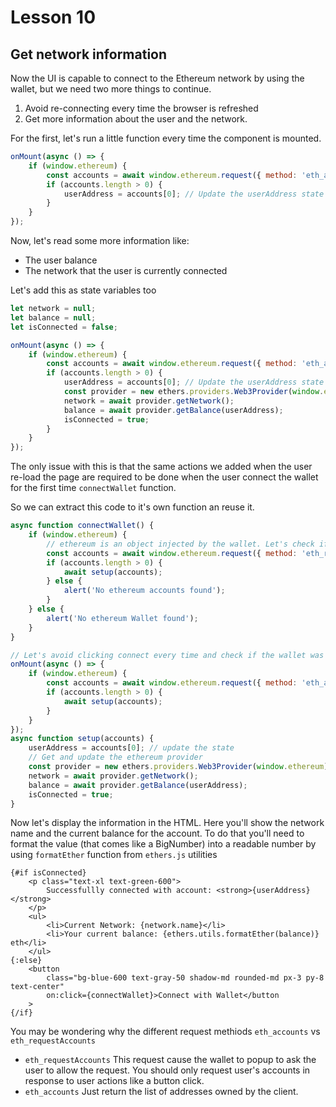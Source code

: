 # Lesson 10

## Get network information

<!-- ALL-CONTRIBUTORS-BADGE:START - Do not remove or modify this section -->
<!-- ALL-CONTRIBUTORS-BADGE:END -->

Now the UI is capable to connect to the Ethereum network by using the wallet, but we need two more things to continue.

1. Avoid re-connecting every time the browser is refreshed
2. Get more information about the user and the network.

For the first, let's run a little function every time the component is mounted.

```javascript
onMount(async () => {
	if (window.ethereum) {
		const accounts = await window.ethereum.request({ method: 'eth_accounts' }); // Just get the accounts but without permissions
		if (accounts.length > 0) {
			userAddress = accounts[0]; // Update the userAddress state variable
		}
	}
});
```

Now, let's read some more information like:

- The user balance
- The network that the user is currently connected

Let's add this as state variables too

```javascript
let network = null;
let balance = null;
let isConnected = false;

onMount(async () => {
	if (window.ethereum) {
		const accounts = await window.ethereum.request({ method: 'eth_accounts' }); // Just get the accounts but without permissions
		if (accounts.length > 0) {
			userAddress = accounts[0]; // Update the userAddress state variable
			const provider = new ethers.providers.Web3Provider(window.ethereum);
			network = await provider.getNetwork();
			balance = await provider.getBalance(userAddress);
			isConnected = true;
		}
	}
});
```

The only issue with this is that the same actions we added when the user re-load the page are required to be done when the user connect the wallet for the first time `connectWallet` function.

So we can extract this code to it's own function an reuse it.

```javascript
async function connectWallet() {
	if (window.ethereum) {
		// ethereum is an object injected by the wallet. Let's check if is available
		const accounts = await window.ethereum.request({ method: 'eth_requestAccounts' }); // use the request method to get the accounts, aka logging in to Metamask
		if (accounts.length > 0) {
			await setup(accounts);
		} else {
			alert('No ethereum accounts found');
		}
	} else {
		alert('No ethereum Wallet found');
	}
}

// Let's avoid clicking connect every time and check if the wallet was already connected
onMount(async () => {
	if (window.ethereum) {
		const accounts = await window.ethereum.request({ method: 'eth_accounts' }); // get the accounts
		if (accounts.length > 0) {
			await setup(accounts);
		}
	}
});
async function setup(accounts) {
	userAddress = accounts[0]; // update the state
	// Get and update the ethereum provider
	const provider = new ethers.providers.Web3Provider(window.ethereum);
	network = await provider.getNetwork();
	balance = await provider.getBalance(userAddress);
	isConnected = true;
}
```

Now let's display the information in the HTML.
Here you'll show the network name and the current balance for the account. To do that you'll need to format the value (that comes like a BigNumber) into a readable number by using `formatEther` function from `ethers.js` utilities

```svelte
{#if isConnected}
	<p class="text-xl text-green-600">
		Successfullly connected with account: <strong>{userAddress}</strong>
	</p>
	<ul>
		<li>Current Network: {network.name}</li>
		<li>Your current balance: {ethers.utils.formatEther(balance)} eth</li>
	</ul>
{:else}
	<button
		class="bg-blue-600 text-gray-50 shadow-md rounded-md px-3 py-8 text-center"
		on:click={connectWallet}>Connect with Wallet</button
	>
{/if}
```

You may be wondering why the different request methiods `eth_accounts` vs `eth_requestAccounts`

- `eth_requestAccounts` This request cause the wallet to popup to ask the user to allow the request. You should only request user's accounts in response to user actions like a button click.
- `eth_accounts` Just return the list of addresses owned by the client.

